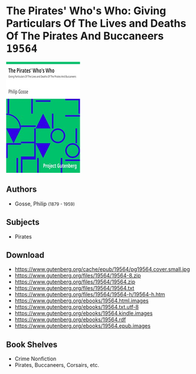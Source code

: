 # The Pirates' Who's Who: Giving Particulars Of The Lives and Deaths Of The Pirates And Buccaneers <kbd>19564</kbd>

![](./cover.medium.jpg "")

## Authors


 - Gosse, Philip <small>(1879 - 1959)</small>

## Subjects


 - Pirates

## Download


 - https://www.gutenberg.org/cache/epub/19564/pg19564.cover.small.jpg
 - https://www.gutenberg.org/files/19564/19564-8.zip
 - https://www.gutenberg.org/files/19564/19564.zip
 - https://www.gutenberg.org/files/19564/19564.txt
 - https://www.gutenberg.org/files/19564/19564-h/19564-h.htm
 - https://www.gutenberg.org/ebooks/19564.html.images
 - https://www.gutenberg.org/ebooks/19564.txt.utf-8
 - https://www.gutenberg.org/ebooks/19564.kindle.images
 - https://www.gutenberg.org/ebooks/19564.rdf
 - https://www.gutenberg.org/ebooks/19564.epub.images

## Book Shelves


 - Crime Nonfiction
 - Pirates, Buccaneers, Corsairs, etc.
